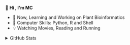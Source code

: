 <!-- ### 👋 Hi , I'm MC-->
 👋 **Hi , I'm MC**
- 🌱 Now,  Learning and Working on Plant Bioinformatics
- 🏃 Computer Skills: Python, R and Shell
- 💡 Watching Movies, Reading and Running


<details>
<summary>GitHub Stats</summary>

<br/>

> 
<a href="https://github.com/cfc424/cfc424">
  <img align="center" src="https://github-readme-stats.vercel.app/api?username=cfc424&show_icons=true&theme=vision-friendly-dark" />
</a>
<br/>

<a href="https://github.com/cfc424/cfc424">
  <img align="center" src="https://github-readme-stats.vercel.app/api/top-langs/?username=cfc424&layout=compact" />
</a>
<br/>

<!--START_SECTION:waka-->
```text
No Activity tracked this Week
```
<!--END_SECTION:waka-->
